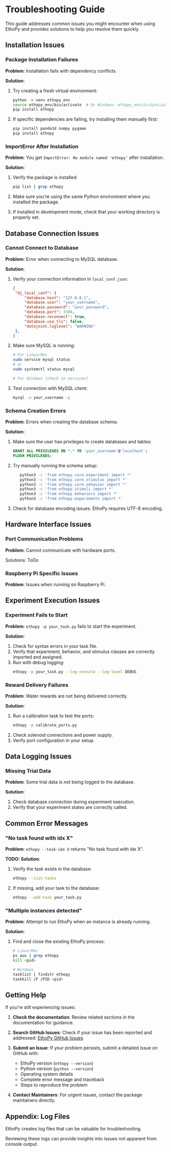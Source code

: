 # Troubleshooting Guide

This guide addresses common issues you might encounter when using EthoPy and provides solutions to help you resolve them quickly.

## Installation Issues

### Package Installation Failures

**Problem**: Installation fails with dependency conflicts.

**Solution**: 
1. Try creating a fresh virtual environment:
   ```bash
   python -m venv ethopy_env
   source ethopy_env/bin/activate  # On Windows: ethopy_env\Scripts\activate
   pip install ethopy
   ```

2. If specific dependencies are failing, try installing them manually first:
   ```bash
   pip install panda3d numpy pygame
   pip install ethopy
   ```

### ImportError After Installation

**Problem**: You get `ImportError: No module named 'ethopy'` after installation.

**Solution**:
1. Verify the package is installed:
   ```bash
   pip list | grep ethopy
   ```

2. Make sure you're using the same Python environment where you installed the package.
3. If installed in development mode, check that your working directory is properly set.

## Database Connection Issues

### Cannot Connect to Database

**Problem**: Error when connecting to MySQL database.

**Solution**:
1. Verify your connection information in `local_conf.json`:
   ```json
   {
    "dj_local_conf": {
        "database.host": "127.0.0.1",
        "database.user": "your_username",
        "database.password": "your_password",
        "database.port": 3306,
        "database.reconnect": true,
        "database.use_tls": false,
        "datajoint.loglevel": "WARNING"
    },
   }
   ```

2. Make sure MySQL is running:
   ```bash
   # For Linux/Mac
   sudo service mysql status
   # or
   sudo systemctl status mysql
   
   # For Windows (check in services)
   ```

3. Test connection with MySQL client:
   ```bash
   mysql -u your_username -p
   ```

### Schema Creation Errors

**Problem**: Errors when creating the database schema.

**Solution**:
1. Make sure the user has privileges to create databases and tables:
   ```sql
   GRANT ALL PRIVILEGES ON *.* TO 'your_username'@'localhost';
   FLUSH PRIVILEGES;
   ```

2. Try manually running the schema setup:
   ```bash
      python3 -c 'from ethopy.core.experiment import *'
      python3 -c 'from ethopy.core.stimulus import *'
      python3 -c 'from ethopy.core.sehavior import *'
      python3 -c 'from ethopy.stimuli import *'
      python3 -c 'from ethopy.behaviors import *'
      python3 -c 'from ethopy.experiments import *'
   ```

3. Check for database encoding issues. EthoPy requires UTF-8 encoding.

## Hardware Interface Issues

### Port Communication Problems

**Problem**: Cannot communicate with hardware ports.

Solutions:
ToDo

<!-- **Solution**:
1. Check permissions for USB devices (Linux/Mac):
   ```bash
   sudo chmod a+rw /dev/ttyUSB0  # Replace with your port
   ```

2. Verify port configuration in your setup:
   ```bash
   ethopy --list-ports
   ```

3. For Arduino interfaces, make sure the correct firmware is uploaded. -->

### Raspberry Pi Specific Issues

**Problem**: Issues when running on Raspberry Pi.

<!-- **Solution**:
1. Make sure you have the latest Raspberry Pi OS.
2. Enable I2C and SPI interfaces:
   ```bash
   sudo raspi-config
   # Navigate to Interface Options > I2C/SPI and enable
   ```
3. Check GPIO permissions:
   ```bash
   sudo usermod -a -G gpio your_username
   ``` -->

## Experiment Execution Issues

### Experiment Fails to Start

**Problem**: `ethopy -p your_task.py` fails to start the experiment.

**Solution**:
1. Check for syntax errors in your task file.
2. Verify that experiment, behavior, and stimulus classes are correctly imported and assigned.
3. Run with debug logging:
   ```bash
   ethopy -p your_task.py --log-console --log-level DEBUG
   ```

### Reward Delivery Failures

**Problem**: Water rewards are not being delivered correctly.

**Solution**:
1. Run a calibration task to test the ports:
   ```bash
   ethopy -p calibrate_ports.py
   ```
2. Check solenoid connections and power supply.
3. Verify port configuration in your setup.

## Data Logging Issues

### Missing Trial Data

**Problem**: Some trial data is not being logged to the database.

**Solution**:
1. Check database connection during experiment execution.
2. Verify that your experiment states are correctly called.

## Common Error Messages

### "No task found with idx X"

**Problem**: `ethopy --task-idx X` returns "No task found with idx X".

**TODO: Solution**:
1. Verify the task exists in the database:
   ```bash
   ethopy --list-tasks
   ```
2. If missing, add your task to the database:
   ```bash
   ethopy --add-task your_task.py
   ```

### "Multiple instances detected"

**Problem**: Attempt to run EthoPy when an instance is already running.

**Solution**:
1. Find and close the existing EthoPy process:
   ```bash
   # Linux/Mac
   ps aux | grep ethopy
   kill <pid>
   
   # Windows
   tasklist | findstr ethopy
   taskkill /F /PID <pid>
   ```

## Getting Help

If you're still experiencing issues:

1. **Check the documentation**: Review related sections in the documentation for guidance.

2. **Search GitHub Issues**: Check if your issue has been reported and addressed:
   [EthoPy GitHub Issues](https://github.com/ef-lab/ethopy_package/issues)

3. **Submit an Issue**: If your problem persists, submit a detailed issue on GitHub with:
   - EthoPy version (`ethopy --version`)
   - Python version (`python --version`)
   - Operating system details
   - Complete error message and traceback
   - Steps to reproduce the problem

4. **Contact Maintainers**: For urgent issues, contact the package maintainers directly.

## Appendix: Log Files

EthoPy creates log files that can be valuable for troubleshooting.

Reviewing these logs can provide insights into issues not apparent from console output.